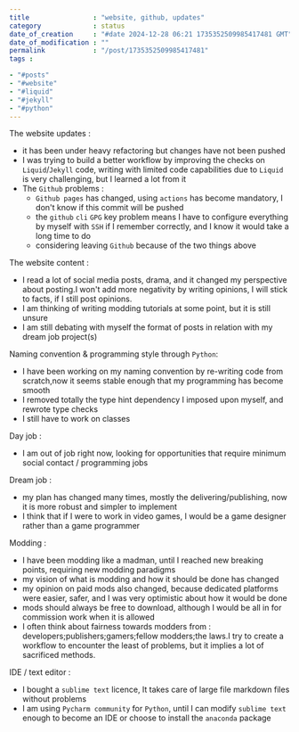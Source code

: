 ```yaml
---
title                : "website, github, updates"
category             : status
date_of_creation     : "#date 2024-12-28 06:21 1735352509985417481 GMT"
date_of_modification : ""
permalink            : "/post/1735352509985417481"
tags :

- "#posts"
- "#website"
- "#liquid"
- "#jekyll"
- "#python"
---
```


The website updates :
- it has been under heavy refactoring but changes have not been pushed
- I was trying to build a better workflow by improving the checks on `Liquid`/`Jekyll` code, writing with limited code capabilities due to `Liquid` is very challenging, but I learned a lot from it
- The `Github` problems :
  - `Github pages` has changed, using `actions` has become mandatory, I don't know if this commit will be pushed 
  - the `github` `cli` `GPG` key problem means I have to configure everything by myself with `SSH` if I remember correctly, and I know it would take a long time to do
  - considering leaving `Github` because of the two things above 

The website content :
- I read a lot of social media posts, drama, and it changed my perspective about posting.I won't add more negativity by writing opinions, I will stick to facts, if I still post opinions.
- I am thinking of writing modding tutorials at some point, but it is still unsure
- I am still debating with myself the format of posts in relation with my dream job project(s)

Naming convention & programming style through `Python`:
- I have been working on my naming convention by re-writing code from scratch,now it seems stable enough that my programming has become smooth
- I removed totally the type hint dependency I imposed upon myself, and rewrote type checks
- I still have to work on classes

Day job :
- I am out of job right now, looking for opportunities that require minimum social contact / programming jobs

Dream job :
- my plan has changed many times, mostly the delivering/publishing, now it is more robust and simpler to implement 
- I think that if I were to work in video games, I would be a game designer rather than a game programmer

Modding :
- I have been modding like a madman, until I reached new breaking points, requiring new modding paradigms 
- my vision of what is modding and how it should be done has changed
- my opinion on paid mods also changed, because dedicated platforms were easier, safer, and I was very optimistic about how it would be done 
- mods should always be free to download, although I would be all in for commission work when it is allowed
- I often think about fairness towards modders from : developers;publishers;gamers;fellow modders;the laws.I try to create a workflow to encounter the least of problems, but it implies a lot of sacrificed methods. 

IDE / text editor :
- I bought a `sublime text` licence, It takes care of large file markdown files without problems
- I am using `Pycharm community` for `Python`, until I can modify `sublime text` enough to become an IDE or choose to install the `anaconda` package